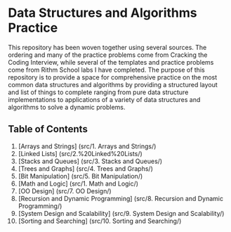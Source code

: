 # Data Structures and Algorithms Practice

This repository has been woven together using several sources. The ordering and many of the practice problems come from Cracking the Coding Interview, while several of the templates and practice problems come from Rithm School labs I have completed. The purpose of this repository is to provide a space for comprehensive practice on the most common data structures and algorithms by providing a structured layout and list of things to complete ranging from pure data structure implementations to applications of a variety of data structures and algorithms to solve a dynamic problems.

## Table of Contents

1. [Arrays and Strings] (src/1. Arrays and Strings/)
2. [Linked Lists] (src/2.%20Linked%20Lists/)
3. [Stacks and Queues] (src/3. Stacks and Queues/)
4. [Trees and Graphs] (src/4. Trees and Graphs/)
5. [Bit Manipulation] (src/5. Bit Manipulation/)
6. [Math and Logic] (src/1. Math and Logic/)
7. [OO Design] (src/7. OO Design/)
8. [Recursion and Dynamic Programming] (src/8. Recursion and Dynamic Programming/)
9. [System Design and Scalability] (src/9. System Design and Scalability/)
10. [Sorting and Searching] (src/10. Sorting and Searching/)